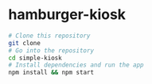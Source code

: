 # hamburger-kiosk

```bash
# Clone this repository
git clone 
# Go into the repository
cd simple-kiosk
# Install dependencies and run the app
npm install && npm start
```
